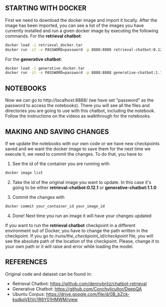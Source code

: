 
## STARTING WITH DOCKER
First we need to download the docker image and import it locally. After the image has been imported, you can see a list of the images you have currently installed and run a given docker image by executing the following commands. For the **retrieval chatbot**:

```bash
docker load -i retrieval_docker.tar
docker run -it -e PASSWORD=password -p 8888:8888 retrieval-chatbot:0.12.1
```

For the **generative chatbot**:

```bash
docker load -i generative_docker.tar
docker run -it -e PASSWORD=password -p 8888:8888 generative-chatbot:1.1.0
```

## NOTEBOOKS

Now we can go to http://localhost:8888/ (we have set "password" as the password to access the notebooks). There you will see all the files and directories you are going to use with this chatbot, including the notebook. Follow the instructions on the videos as walkthrough for the notebooks.

## MAKING AND SAVING CHANGES
If we update the notebooks with our own code or we have new checkpoints saved and we want the docker image to save them for the next time we execute it, we need to commit the changes. To do that, you have to:
1. See the id of the container you are running with 

```bash
docker image list
```

2. Take the id of the original image you want to update. In this case it's going to be either **retrieval-chatbot:0.12.1** or **generative-chatbot:1.1.0**

3. Commit the changes with

```bash
docker commit your_container_id your_image_id
```

4. Done! Next time you run an image it will have your changes updated

If you want to run the **retrieval chatbot** checkpoint in a different environment out of Docker, you have to change the path written in the checkpoint. If you go to */runs/the_checkpoint_id/checkpoint* file, you will see the absolute path of the location of the checkpoint. Please, change it to your own path or it will raise and error while loading the model.

## REFERENCES

Original code and dataset can be found in:
- Retrieval Chatbot: https://github.com/dennybritz/chatbot-retrieval
- Generative Chatbot:  https://github.com/Conchylicultor/DeepQA
- Ubuntu Corpus: https://drive.google.com/file/d/0B_bZck-ksdkpVEtVc1R6Y01HMWM/view





